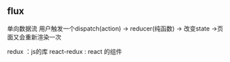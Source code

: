 ## flux
单向数据流 
用户触发一个dispatch(action) -> reducer(纯函数) -> 改变state ->页面又会重新渲染一次


redux ：js的库
react-redux : react 的组件

